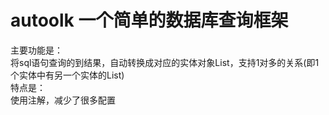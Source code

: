 # autoolk 一个简单的数据库查询框架
主要功能是：<br>
将sql语句查询的到结果，自动转换成对应的实体对象List，支持1对多的关系(即1个实体中有另一个实体的List)<br>
特点是：<br>
使用注解，减少了很多配置<br>
